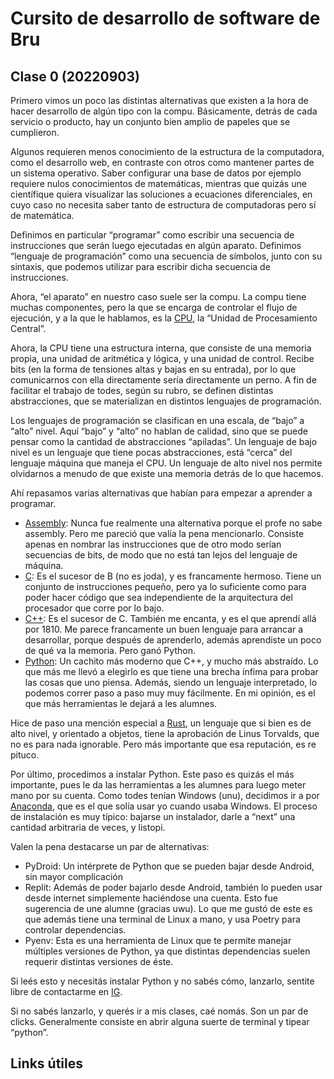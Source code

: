 # Cursito de desarrollo de software de Bru

## Clase 0 (20220903)

Primero vimos un poco las distintas alternativas que existen a la hora de hacer
desarrollo de algún tipo con la compu. Básicamente, detrás de cada servicio o
producto, hay un conjunto bien amplio de papeles que se cumplieron.

Algunos requieren menos conocimiento de la estructura de la computadora, como
el desarrollo web, en contraste con otros como mantener partes de un sistema
operativo. Saber configurar una base de datos por ejemplo requiere nulos
conocimientos de matemáticas, mientras que quizás une científique quiera
visualizar las soluciones a ecuaciones diferenciales, en cuyo caso no necesita
saber tanto de estructura de computadoras pero sí de matemática.

Definimos en particular “programar” como escribir una secuencia de
instrucciones que serán luego ejecutadas en algún aparato. Definimos “lenguaje
de programación” como una secuencia de símbolos, junto con su sintaxis, que
podemos utilizar para escribir dicha secuencia de instrucciones.

Ahora, “el aparato” en nuestro caso suele ser la compu. La compu tiene muchas
componentes, pero la que se encarga de controlar el flujo de ejecución, y a la
que le hablamos, es la [CPU](wiki_cpu), la “Unidad de Procesamiento Central”.

Ahora, la CPU tiene una estructura interna, que consiste de una memoria propia,
una unidad de aritmética y lógica, y una unidad de control. Recibe bits (en la
forma de tensiones altas y bajas en su entrada), por lo que comunicarnos con
ella directamente sería directamente un perno. A fin de facilitar el trabajo de
todes, según su rubro, se definen distintas abstracciones, que se materializan
en distintos lenguajes de programación.

Los lenguajes de programación se clasifican en una escala, de “bajo” a “alto”
nivel. Aquí “bajo” y “alto” no hablan de calidad, sino que se puede pensar como
la cantidad de abstracciones “apiladas”. Un lenguaje de bajo nivel es un
lenguaje que tiene pocas abstracciones, está “cerca” del lenguaje máquina que
maneja el CPU. Un lenguaje de alto nivel nos permite olvidarnos a menudo de que
existe una memoria detrás de lo que hacemos.

Ahí repasamos varias alternativas que habían para empezar a aprender a
programar.

- [Assembly](wiki_assembly): Nunca fue realmente una alternativa porque el
  profe no sabe assembly. Pero me pareció que valía la pena mencionarlo.
  Consiste apenas en nombrar las instrucciones que de otro modo serían
  secuencias de bits, de modo que no está tan lejos del lenguaje de máquina.
- [C](wiki_c): Es el sucesor de B (no es joda), y es francamente hermoso. Tiene
  un conjunto de instrucciones pequeño, pero ya lo suficiente como para poder
  hacer código que sea independiente de la arquitectura del procesador que
  corre por lo bajo.
- [C++](wiki_cpp): Es el sucesor de C. También me encanta, y es el que aprendí
  allá por 1810. Me parece francamente un buen lenguaje para arrancar a
  desarrollar, porque después de aprenderlo, además aprendiste un poco de qué
  va la memoria. Pero ganó Python.
- [Python](wiki_python): Un cachito más moderno que C++, y mucho más abstraído.
  Lo que más me llevó a elegirlo es que tiene una brecha ínfima para probar las
  cosas que uno piensa. Además, siendo un lenguaje interpretado, lo podemos
  correr paso a paso muy muy fácilmente. En mi opinión, es el que más
  herramientas le dejará a les alumnes.

Hice de paso una mención especial a [Rust](wiki_rust), un lenguaje que si bien
es de alto nivel, y orientado a objetos, tiene la aprobación de Linus Torvalds,
que no es para nada ignorable. Pero más importante que esa reputación, es re
pituco.

Por último, procedimos a instalar Python. Este paso es quizás el más
importante, pues le da las herramientas a les alumnes para luego meter mano por
su cuenta. Como todes tenían Windows (unu), decidimos ir a por
[Anaconda](Anaconda), que es el que solía usar yo cuando usaba Windows. El
proceso de instalación es muy típico: bajarse un instalador, darle a “next”
una cantidad arbitraria de veces, y listopi.

Valen la pena destacarse un par de alternativas:

- PyDroid: Un intérprete de Python que se pueden bajar desde Android, sin mayor
  complicación
- Replit: Además de poder bajarlo desde Android, también lo pueden usar desde
  internet simplemente haciéndose una cuenta. Esto fue sugerencia de une
  alumne (gracias uwu). Lo que me gustó de este es que además tiene una
  terminal de Linux a mano, y usa Poetry para controlar dependencias.
- Pyenv: Esta es una herramienta de Linux que te permite manejar múltiples
  versiones de Python, ya que distintas dependencias suelen requerir distintas
  versiones de éste.

Si leés esto y necesitás instalar Python y no sabés cómo, lanzarlo, sentite
libre de contactarme en [IG](mi_ig).

Si no sabés lanzarlo, y querés ir a mis clases, caé nomás. Son un par de
clicks. Generalmente consiste en abrir alguna suerte de terminal y tipear
“python”.

## Links útiles

[anaconda]: https://www.anaconda.com/
[mi_ig]: https://www.instagram.com/deftlynotbru/
[wiki_assembly]: https://es.wikipedia.org/wiki/Lenguaje_ensamblador
[wiki_c]: https://es.wikipedia.org/wiki/C_(lenguaje_de_programaci%C3%B3n)
[wiki_cpp]: https://es.wikipedia.org/wiki/C%2B%2B
[wiki_cpu]: https://es.wikipedia.org/wiki/Unidad_central_de_procesamiento
[wiki_python]: https://es.wikipedia.org/wiki/Python
[wiki_rust]: https://es.wikipedia.org/wiki/Rust_(lenguaje_de_programaci%C3%B3n)
